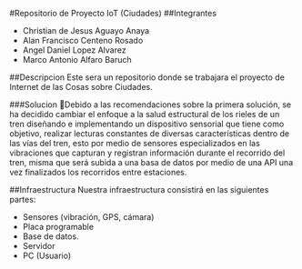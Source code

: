 #Repositorio de Proyecto IoT (Ciudades)
##Integrantes
- Christian de Jesus Aguayo Anaya
- Alan Francisco Centeno Rosado
- Angel Daniel Lopez Alvarez
- Marco Antonio Alfaro Baruch

##Descripcion
Este sera un repositorio donde se trabajara el proyecto de Internet de las Cosas sobre Ciudades. 

###Solucion
Debido a las recomendaciones sobre la primera solución, se ha decidido cambiar el enfoque a la salud estructural de los rieles de un tren diseñando e implementando un dispositivo sensorial que tiene como objetivo, realizar lecturas constantes de diversas características dentro de las vías del tren, esto por medio de sensores especializados en  las vibraciones que capturan y registran información durante el recorrido del tren, misma que será subida a una basa de datos por medio de una API una vez finalizados los recorridos entre estaciones.

##Infraestructura
Nuestra infraestructura consistirá en las siguientes partes:
- Sensores (vibración, GPS, cámara)
- Placa programable
- Base de datos.
- Servidor
- PC (Usuario)
